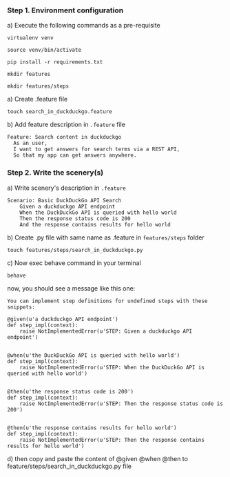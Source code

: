 
### Step 1. Environment configuration

a) Execute the following commands as a pre-requisite

`virtualenv venv`

`source venv/bin/activate`

`pip install -r requirements.txt`

`mkdir features`

`mkdir features/steps`

a) Create .feature file

`touch search_in_duckduckgo.feature`

b) Add feature description in `.feature` file

```
Feature: Search content in duckduckgo
  As an user,
  I want to get answers for search terms via a REST API,
  So that my app can get answers anywhere.
```

### Step 2. Write the scenery(s)

a) Write scenery's description in `.feature` 

```
Scenario: Basic DuckDuckGo API Search
    Given a duckduckgo API endpoint
    When the DuckDuckGo API is queried with hello world
    Then the response status code is 200
    And the response contains results for hello world
```

b) Create .py file with same name as .feature in `features/steps` folder

`touch features/steps/search_in_duckduckgo.py`

c) Now exec behave command in your terminal

`behave`

now, you should see a message like this one:

```
You can implement step definitions for undefined steps with these snippets:

@given(u'a duckduckgo API endpoint')
def step_impl(context):
    raise NotImplementedError(u'STEP: Given a duckduckgo API endpoint')


@when(u'the DuckDuckGo API is queried with hello world')
def step_impl(context):
    raise NotImplementedError(u'STEP: When the DuckDuckGo API is queried with hello world')


@then(u'the response status code is 200')
def step_impl(context):
    raise NotImplementedError(u'STEP: Then the response status code is 200')


@then(u'the response contains results for hello world')
def step_impl(context):
    raise NotImplementedError(u'STEP: Then the response contains results for hello world')
```

d) then copy and paste the content of @given @when @then to feature/steps/search_in_duckduckgo.py file